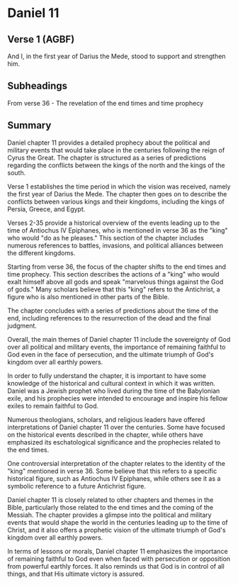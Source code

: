 # Daniel 11

## Verse 1 (AGBF)

And I, in the first year of Darius the Mede, stood to support and strengthen him.

## Subheadings

From verse 36 - The revelation of the end times and time prophecy

## Summary

Daniel chapter 11 provides a detailed prophecy about the political and military events that would take place in the centuries following the reign of Cyrus the Great. The chapter is structured as a series of predictions regarding the conflicts between the kings of the north and the kings of the south.

Verse 1 establishes the time period in which the vision was received, namely the first year of Darius the Mede. The chapter then goes on to describe the conflicts between various kings and their kingdoms, including the kings of Persia, Greece, and Egypt.

Verses 2-35 provide a historical overview of the events leading up to the time of Antiochus IV Epiphanes, who is mentioned in verse 36 as the "king" who would "do as he pleases." This section of the chapter includes numerous references to battles, invasions, and political alliances between the different kingdoms.

Starting from verse 36, the focus of the chapter shifts to the end times and time prophecy. This section describes the actions of a "king" who would exalt himself above all gods and speak "marvelous things against the God of gods." Many scholars believe that this "king" refers to the Antichrist, a figure who is also mentioned in other parts of the Bible.

The chapter concludes with a series of predictions about the time of the end, including references to the resurrection of the dead and the final judgment.

Overall, the main themes of Daniel chapter 11 include the sovereignty of God over all political and military events, the importance of remaining faithful to God even in the face of persecution, and the ultimate triumph of God's kingdom over all earthly powers.

In order to fully understand the chapter, it is important to have some knowledge of the historical and cultural context in which it was written. Daniel was a Jewish prophet who lived during the time of the Babylonian exile, and his prophecies were intended to encourage and inspire his fellow exiles to remain faithful to God.

Numerous theologians, scholars, and religious leaders have offered interpretations of Daniel chapter 11 over the centuries. Some have focused on the historical events described in the chapter, while others have emphasized its eschatological significance and the prophecies related to the end times.

One controversial interpretation of the chapter relates to the identity of the "king" mentioned in verse 36. Some believe that this refers to a specific historical figure, such as Antiochus IV Epiphanes, while others see it as a symbolic reference to a future Antichrist figure.

Daniel chapter 11 is closely related to other chapters and themes in the Bible, particularly those related to the end times and the coming of the Messiah. The chapter provides a glimpse into the political and military events that would shape the world in the centuries leading up to the time of Christ, and it also offers a prophetic vision of the ultimate triumph of God's kingdom over all earthly powers.

In terms of lessons or morals, Daniel chapter 11 emphasizes the importance of remaining faithful to God even when faced with persecution or opposition from powerful earthly forces. It also reminds us that God is in control of all things, and that His ultimate victory is assured.